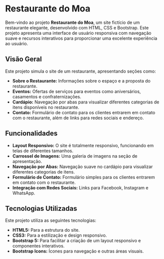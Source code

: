 # Restaurante do Moa

Bem-vindo ao projeto **Restaurante do Moa**, um site fictício de um restaurante elegante, desenvolvido com HTML, CSS e Bootstrap. Este projeto apresenta uma interface de usuário responsiva com navegação suave e recursos interativos para proporcionar uma excelente experiência ao usuário.


## Visão Geral

Este projeto simula o site de um restaurante, apresentando seções como:
- **Sobre o Restaurante:** Informações sobre o espaço e a proposta do restaurante.
- **Eventos:** Ofertas de serviços para eventos como aniversários, casamentos e confraternizações.
- **Cardápio:** Navegação por abas para visualizar diferentes categorias de itens disponíveis no restaurante.
- **Contato:** Formulário de contato para os clientes entrarem em contato com o restaurante, além de links para redes sociais e endereço.

## Funcionalidades

- **Layout Responsivo:** O site é totalmente responsivo, funcionando em telas de diferentes tamanhos.
- **Carrossel de Imagens:** Uma galeria de imagens na seção de apresentação.
- **Navegação por Abas:** Navegação suave no cardápio para visualizar diferentes categorias de itens.
- **Formulário de Contato:** Formulário simples para os clientes entrarem em contato com o restaurante.
- **Integração com Redes Sociais:** Links para Facebook, Instagram e WhatsApp.

## Tecnologias Utilizadas

Este projeto utiliza as seguintes tecnologias:

- **HTML5:** Para a estrutura do site.
- **CSS3:** Para a estilização e design responsivo.
- **Bootstrap 5:** Para facilitar a criação de um layout responsivo e componentes interativos.
- **Bootstrap Icons:** Ícones para navegação e outras áreas visuais.
